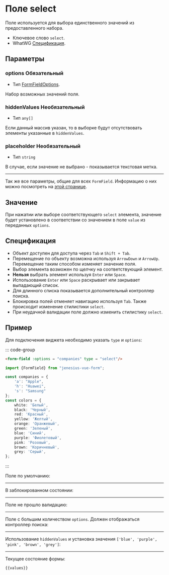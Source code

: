 

<script setup>
import {FormField, Form, useFormValues} from '../../../src';

const form = new Form();
const companies = {
	'a': "Apple",
    'h': "Huawei",
    's': "Samsung"
};
const colors = {
    white: 'Белый',
    black: 'Черный',
    red: 'Красный',
    yellow: 'Желтый',
    orange: 'Оранжевый',
    green: 'Зеленый',
    blue: 'Синий',
    purple: 'Фиолетовый',
    pink: 'Розовый',
    brown: 'Коричневый',
    grey: 'Серый',
};
const values = useFormValues(form);

</script>


# Поле select

Поле используется для выбора единственного значений из предоставленного набора.

- Ключевое слово `select`.
- WhatWG [Спецификация](https://html.spec.whatwg.org/multipage/input.html#select-button-state-(type=select)).

## Параметры


### options <Badge type = "tip">Обязательный</Badge>

- Тип [FormFieldOptions](./../fields/form-field-options).

Набор возможных значений поля.

### hiddenValues <Badge type = "info">Необязательный</Badge>

- Тип `any[]`

Если данный массив указан, то в выборке будут отсутствовать элементы указанные в `hiddenValues`.

### placeholder <Badge type = "info">Необязательный</Badge>
- Тип `string`

В случае, если значение не выбрано - показывается текстовая метка.
____ 

Так же все параметры, общие для всех `FormField`. Информацию о них можно посмотреть
на [этой странице](./form-field.md#params).

## Значение

При нажатии или выборе соответствующего `select` элемента, значение будет установлено в
соответствии со значением в поле `value` из переданных `options`.

## Спецификация

- Объект доступен для доступа через `Tab` и `Shift + Tab`.
- Перемещение по объекту возможна используя `ArrowDown` и `ArrowUp`. Перемещение таким способом
  изменяет значение поля.
- Выбор элемента возможен по щелчку на соответствующий элемент.
- **Нельзя** выбрать элемент используя `Enter` или `Space`.
- Использование `Enter` или `Space` раскрывает или закрывает выпадающий список.
- Для длинного списка показывается дополнительный контроллер поиска.
- Блокировка полей отменяет навигацию используя `Tab`. Также происходит изменение стилистики `select`.
- При неудачной валидации поле должно изменить стилистику `select`.

## Пример

Для подключения виджета необходимо указать `type` и `options`:

::: code-group

```html
<form-field :options = "companies" type = "select"/>
```
```ts
import {FormField} from "jenesius-vue-form";

const companies = {
	'a': "Apple",
	'h': "Huawei",
	's': "Samsung"
};
const colors = {
	white: 'Белый',
	black: 'Черный',
	red: 'Красный',
	yellow: 'Желтый',
	orange: 'Оранжевый',
	green: 'Зеленый',
	blue: 'Синий',
	purple: 'Фиолетовый',
	pink: 'Розовый',
	brown: 'Коричневый',
	grey: 'Серый',
};
```

:::

Поле по умолчанию:
<FormField :options = "companies" type = "select" name = "company" label = "Выбери одну из" />

____

В заблокированном состоянии:
<FormField :options = "companies" type = "select" name = "company" disabled label = "Заблокированное" />

____

Поле не прошло валидацию:
<FormField :errors = "['Seleact this fields']" :options = "companies" type = "select" name = "company" label = "С ошибкой" />

____

Поле с большим количеством `options`. Должен отображаться контроллер поиска:
<FormField :options = "colors" type = "select" name = "color" label = "Большое число цветов" />

____

Использование `hiddenValues` и установка значения `['blue', 'purple', 'pink', 'brown', 'grey']`:
<FormField :options = "colors" hiddenValues = "['blue', 'purple', 'pink', 'brown', 'grey']" type = "select" name = "color" label = "Отфильтрованные цвета" />


----
Текущее состояние формы:
```ts-vue
{{values}}
```